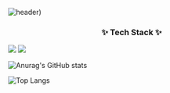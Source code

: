 <div>

![header](https://capsule-render.vercel.app/api?type=soft&color=gradient&height=300&section=header&text=Jung%20Woong%20Github%20%F0%9F%A4%97))

</div>

<h3 align="center">✨ Tech Stack ✨</h3>
<div align="center">
</div>

<img src="https://img.shields.io/badge/Python-3776AB?style=flat-square&logo=Python&logoColor=white"/>

<img src="https://img.shields.io/badge/PyTorch-EE4C2C?style=flat-square&logo=PyTorch&logoColor=white"/>



![Anurag's GitHub stats](https://github-readme-stats.vercel.app/api?username=jjw4260&show_icons=true&theme=radical)

![Top Langs](https://github-readme-stats.vercel.app/api/top-langs/?username=jjw4260&layout=compact)
